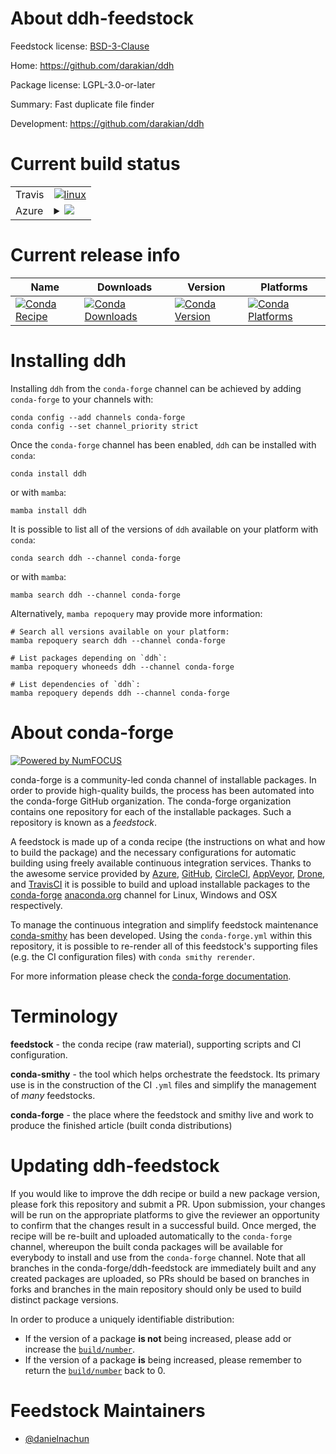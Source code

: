 About ddh-feedstock
===================

Feedstock license: [BSD-3-Clause](https://github.com/conda-forge/ddh-feedstock/blob/main/LICENSE.txt)

Home: https://github.com/darakian/ddh

Package license: LGPL-3.0-or-later

Summary: Fast duplicate file finder

Development: https://github.com/darakian/ddh

Current build status
====================


<table><tr>
    <td>Travis</td>
    <td>
      <a href="https://app.travis-ci.com/conda-forge/ddh-feedstock">
        <img alt="linux" src="https://img.shields.io/travis/com/conda-forge/ddh-feedstock/main.svg?label=Linux">
      </a>
    </td>
  </tr>
    
  <tr>
    <td>Azure</td>
    <td>
      <details>
        <summary>
          <a href="https://dev.azure.com/conda-forge/feedstock-builds/_build/latest?definitionId=23541&branchName=main">
            <img src="https://dev.azure.com/conda-forge/feedstock-builds/_apis/build/status/ddh-feedstock?branchName=main">
          </a>
        </summary>
        <table>
          <thead><tr><th>Variant</th><th>Status</th></tr></thead>
          <tbody><tr>
              <td>linux_64</td>
              <td>
                <a href="https://dev.azure.com/conda-forge/feedstock-builds/_build/latest?definitionId=23541&branchName=main">
                  <img src="https://dev.azure.com/conda-forge/feedstock-builds/_apis/build/status/ddh-feedstock?branchName=main&jobName=linux&configuration=linux%20linux_64_" alt="variant">
                </a>
              </td>
            </tr><tr>
              <td>linux_aarch64</td>
              <td>
                <a href="https://dev.azure.com/conda-forge/feedstock-builds/_build/latest?definitionId=23541&branchName=main">
                  <img src="https://dev.azure.com/conda-forge/feedstock-builds/_apis/build/status/ddh-feedstock?branchName=main&jobName=linux&configuration=linux%20linux_aarch64_" alt="variant">
                </a>
              </td>
            </tr><tr>
              <td>linux_ppc64le</td>
              <td>
                <a href="https://dev.azure.com/conda-forge/feedstock-builds/_build/latest?definitionId=23541&branchName=main">
                  <img src="https://dev.azure.com/conda-forge/feedstock-builds/_apis/build/status/ddh-feedstock?branchName=main&jobName=linux&configuration=linux%20linux_ppc64le_" alt="variant">
                </a>
              </td>
            </tr><tr>
              <td>osx_64</td>
              <td>
                <a href="https://dev.azure.com/conda-forge/feedstock-builds/_build/latest?definitionId=23541&branchName=main">
                  <img src="https://dev.azure.com/conda-forge/feedstock-builds/_apis/build/status/ddh-feedstock?branchName=main&jobName=osx&configuration=osx%20osx_64_" alt="variant">
                </a>
              </td>
            </tr><tr>
              <td>osx_arm64</td>
              <td>
                <a href="https://dev.azure.com/conda-forge/feedstock-builds/_build/latest?definitionId=23541&branchName=main">
                  <img src="https://dev.azure.com/conda-forge/feedstock-builds/_apis/build/status/ddh-feedstock?branchName=main&jobName=osx&configuration=osx%20osx_arm64_" alt="variant">
                </a>
              </td>
            </tr><tr>
              <td>win_64</td>
              <td>
                <a href="https://dev.azure.com/conda-forge/feedstock-builds/_build/latest?definitionId=23541&branchName=main">
                  <img src="https://dev.azure.com/conda-forge/feedstock-builds/_apis/build/status/ddh-feedstock?branchName=main&jobName=win&configuration=win%20win_64_" alt="variant">
                </a>
              </td>
            </tr>
          </tbody>
        </table>
      </details>
    </td>
  </tr>
</table>

Current release info
====================

| Name | Downloads | Version | Platforms |
| --- | --- | --- | --- |
| [![Conda Recipe](https://img.shields.io/badge/recipe-ddh-green.svg)](https://anaconda.org/conda-forge/ddh) | [![Conda Downloads](https://img.shields.io/conda/dn/conda-forge/ddh.svg)](https://anaconda.org/conda-forge/ddh) | [![Conda Version](https://img.shields.io/conda/vn/conda-forge/ddh.svg)](https://anaconda.org/conda-forge/ddh) | [![Conda Platforms](https://img.shields.io/conda/pn/conda-forge/ddh.svg)](https://anaconda.org/conda-forge/ddh) |

Installing ddh
==============

Installing `ddh` from the `conda-forge` channel can be achieved by adding `conda-forge` to your channels with:

```
conda config --add channels conda-forge
conda config --set channel_priority strict
```

Once the `conda-forge` channel has been enabled, `ddh` can be installed with `conda`:

```
conda install ddh
```

or with `mamba`:

```
mamba install ddh
```

It is possible to list all of the versions of `ddh` available on your platform with `conda`:

```
conda search ddh --channel conda-forge
```

or with `mamba`:

```
mamba search ddh --channel conda-forge
```

Alternatively, `mamba repoquery` may provide more information:

```
# Search all versions available on your platform:
mamba repoquery search ddh --channel conda-forge

# List packages depending on `ddh`:
mamba repoquery whoneeds ddh --channel conda-forge

# List dependencies of `ddh`:
mamba repoquery depends ddh --channel conda-forge
```


About conda-forge
=================

[![Powered by
NumFOCUS](https://img.shields.io/badge/powered%20by-NumFOCUS-orange.svg?style=flat&colorA=E1523D&colorB=007D8A)](https://numfocus.org)

conda-forge is a community-led conda channel of installable packages.
In order to provide high-quality builds, the process has been automated into the
conda-forge GitHub organization. The conda-forge organization contains one repository
for each of the installable packages. Such a repository is known as a *feedstock*.

A feedstock is made up of a conda recipe (the instructions on what and how to build
the package) and the necessary configurations for automatic building using freely
available continuous integration services. Thanks to the awesome service provided by
[Azure](https://azure.microsoft.com/en-us/services/devops/), [GitHub](https://github.com/),
[CircleCI](https://circleci.com/), [AppVeyor](https://www.appveyor.com/),
[Drone](https://cloud.drone.io/welcome), and [TravisCI](https://travis-ci.com/)
it is possible to build and upload installable packages to the
[conda-forge](https://anaconda.org/conda-forge) [anaconda.org](https://anaconda.org/)
channel for Linux, Windows and OSX respectively.

To manage the continuous integration and simplify feedstock maintenance
[conda-smithy](https://github.com/conda-forge/conda-smithy) has been developed.
Using the ``conda-forge.yml`` within this repository, it is possible to re-render all of
this feedstock's supporting files (e.g. the CI configuration files) with ``conda smithy rerender``.

For more information please check the [conda-forge documentation](https://conda-forge.org/docs/).

Terminology
===========

**feedstock** - the conda recipe (raw material), supporting scripts and CI configuration.

**conda-smithy** - the tool which helps orchestrate the feedstock.
                   Its primary use is in the construction of the CI ``.yml`` files
                   and simplify the management of *many* feedstocks.

**conda-forge** - the place where the feedstock and smithy live and work to
                  produce the finished article (built conda distributions)


Updating ddh-feedstock
======================

If you would like to improve the ddh recipe or build a new
package version, please fork this repository and submit a PR. Upon submission,
your changes will be run on the appropriate platforms to give the reviewer an
opportunity to confirm that the changes result in a successful build. Once
merged, the recipe will be re-built and uploaded automatically to the
`conda-forge` channel, whereupon the built conda packages will be available for
everybody to install and use from the `conda-forge` channel.
Note that all branches in the conda-forge/ddh-feedstock are
immediately built and any created packages are uploaded, so PRs should be based
on branches in forks and branches in the main repository should only be used to
build distinct package versions.

In order to produce a uniquely identifiable distribution:
 * If the version of a package **is not** being increased, please add or increase
   the [``build/number``](https://docs.conda.io/projects/conda-build/en/latest/resources/define-metadata.html#build-number-and-string).
 * If the version of a package **is** being increased, please remember to return
   the [``build/number``](https://docs.conda.io/projects/conda-build/en/latest/resources/define-metadata.html#build-number-and-string)
   back to 0.

Feedstock Maintainers
=====================

* [@danielnachun](https://github.com/danielnachun/)

